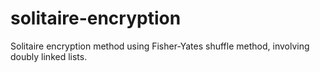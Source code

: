 # solitaire-encryption <br>

Solitaire encryption method using Fisher-Yates shuffle method, involving doubly linked lists.
